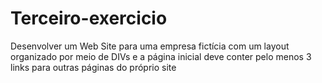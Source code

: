 # Terceiro-exercicio
 Desenvolver um Web Site para uma empresa fictícia com um layout organizado por meio de DIVs e a página inicial deve conter pelo menos 3 links para outras páginas do próprio site
